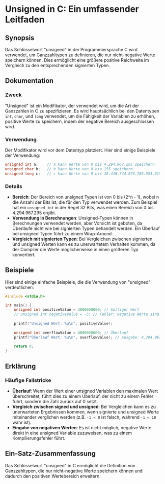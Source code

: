 <!--
Meta Description: # Unsigned in C: Ein umfassender Leitfaden ## Synopsis Das Schlüsselwort "unsigned" in der Programmiersprache C wird verwendet, um Ganzzahltypen zu de...
Meta Keywords: unsigned, der, die, werte, von
-->

# Unsigned in C: Ein umfassender Leitfaden

## Synopsis
Das Schlüsselwort "unsigned" in der Programmiersprache C wird verwendet, um Ganzzahltypen zu definieren, die nur nicht-negative Werte speichern können. Dies ermöglicht eine größere positive Reichweite im Vergleich zu den entsprechenden signierten Typen.

## Dokumentation
### Zweck
"Unsigned" ist ein Modifikator, der verwendet wird, um die Art der Ganzzahlen in C zu spezifizieren. Es wird hauptsächlich bei den Datentypen `int`, `char`, und `long` verwendet, um die Fähigkeit der Variablen zu erhöhen, positive Werte zu speichern, indem der negative Bereich ausgeschlossen wird.

### Verwendung
Der Modifikator wird vor dem Datentyp platziert. Hier sind einige Beispiele der Verwendung:

```c
unsigned int a;    // a kann Werte von 0 bis 4.294.967.295 speichern
unsigned char b;   // b kann Werte von 0 bis 255 speichern
unsigned long c;   // c kann Werte von 0 bis 18.446.744.073.709.551.615 speichern
```

### Details
- **Bereich**: Der Bereich von unsigned Typen ist von 0 bis (2^n - 1), wobei n die Anzahl der Bits ist, die für den Typ verwendet werden. Zum Beispiel hat ein `unsigned int` in der Regel 32 Bits, was einen Bereich von 0 bis 4.294.967.295 ergibt.
- **Verwendung in Berechnungen**: Unsigned-Typen können in Berechnungen verwendet werden, aber Vorsicht ist geboten, da Überläufe nicht wie bei signierten Typen behandelt werden. Ein Überlauf bei unsigned Typen führt zu einem Wrap-Around.
- **Vergleich mit signierten Typen**: Bei Vergleichen zwischen signierten und unsigned Werten kann es zu unerwartetem Verhalten kommen, da der Compiler die Werte möglicherweise in einen größeren Typ konvertiert.

## Beispiele
Hier sind einige einfache Beispiele, die die Verwendung von "unsigned" verdeutlichen:

```c
#include <stdio.h>

int main() {
    unsigned int positiveValue = 3000000000; // Gültiger Wert
    // unsigned int negativeValue = -5; // Fehler: negative Werte sind nicht erlaubt
    
    printf("Unsigned Wert: %u\n", positiveValue);
    
    unsigned int overflowValue = 4000000000; // Überlauf
    printf("Überlauf Wert: %u\n", overflowValue); // Ausgabe: 4.294.967.295

    return 0;
}
```

## Erklärung
### Häufige Fallstricke
- **Überlauf**: Wenn der Wert einer unsigned Variablen den maximalen Wert überschreitet, führt dies zu einem Überlauf, der nicht zu einem Fehler führt, sondern die Zahl zurück auf 0 setzt.
- **Vergleich zwischen signed und unsigned**: Bei Vergleichen kann es zu unerwarteten Ergebnissen kommen, wenn signierte und unsigned Werte miteinander verglichen werden (z.B. `-1 < 0` ist falsch, während `-1 < 1U` wahr ist).
- **Eingabe von negativen Werten**: Es ist nicht möglich, negative Werte direkt in eine unsigned Variable zuzuweisen, was zu einem Kompilierungsfehler führt.

## Ein-Satz-Zusammenfassung
Das Schlüsselwort "unsigned" in C ermöglicht die Definition von Ganzzahltypen, die nur nicht-negative Werte speichern können und dadurch den positiven Wertebereich erweitern.